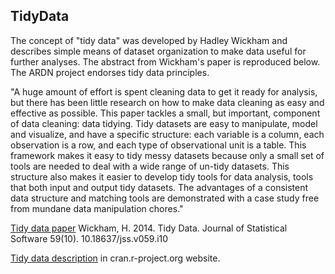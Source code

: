 ## TidyData

The concept of "tidy data" was developed by Hadley Wickham and describes simple means of dataset organization to make data useful for further analyses. The abstract from Wickham's paper is reproduced below. The ARDN project endorses tidy data principles.
  
"A huge amount of effort is spent cleaning data to get it ready for analysis, but there has been little research on how to make data cleaning as easy and effective as possible. This paper tackles a small, but important, component of data cleaning: data tidying. Tidy datasets are easy to manipulate, model and visualize, and have a specific structure: each variable is a column, each observation is a row, and each type of observational unit is a table. This framework makes it easy to tidy messy datasets because only a small set of tools are needed to deal with a wide range of un-tidy datasets. This structure also makes it easier to develop tidy tools for data analysis, tools that both input and output tidy datasets. The advantages of a consistent data structure and matching tools are demonstrated with a case study free from mundane data manipulation chores."

[Tidy data paper](https://vita.had.co.nz/papers/tidy-data.html) Wickham, H.	2014. Tidy Data. Journal of Statistical Software 59(10). 	10.18637/jss.v059.i10
	
[Tidy data description](https://cran.r-project.org/web/packages/tidyr/vignettes/tidy-data.html) in cran.r-project.org website.


